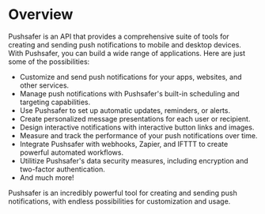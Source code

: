 # Overview

Pushsafer is an API that provides a comprehensive suite of tools for creating and sending push notifications to mobile and desktop devices. With Pushsafer, you can build a wide range of applications. Here are just some of the possibilities:

- Customize and send push notifications for your apps, websites, and other services.
- Manage push notifications with Pushsafer's built-in scheduling and targeting capabilities.
- Use Pushsafer to set up automatic updates, reminders, or alerts.
- Create personalized message presentations for each user or recipient.
- Design interactive notifications with interactive button links and images.
- Measure and track the performance of your push notifications over time.
- Integrate Pushsafer with webhooks, Zapier, and IFTTT to create powerful automated workflows.
- Utilitize Pushsafer's data security measures, including encryption and two-factor authentication.
- And much more!

Pushsafer is an incredibly powerful tool for creating and sending push notifications, with endless possibilities for customization and usage.
